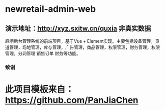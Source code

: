 # newretail-admin-web 
## 演示地址：http://xyz.sxitw.cn/quxia   非真实数据
趣闸后台管理系统的前端项目，基于Vue + Element实现。主要包括设备管理，货道管理，场地管理，库存管理，广告管理，商品管理，权限管理，财务管理，权限管理，分润管理 销售订单 财务等功能。 

### 致谢
#  此项目模板来自：  https://github.com/PanJiaChen
